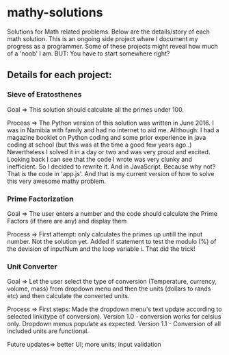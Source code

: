 # mathy-solutions
Solutions for Math related problems.
Below are the details/story of each math solution.
This is an ongoing side project where I document my progress as a programmer.
Some of these projects might reveal how much of a 'noob' I am. BUT:
You have to start somewhere right?

## Details for each project:
### Sieve of Eratosthenes
Goal => This solution should calculate all the primes under 100.
 
Process => The Python version of this solution was written in June 2016.
I was in Namibia with family and had no internet to aid me.
Allthough: I had a magazine booklet on Python coding and some prior experience in java coding at school (but this was at the time a good few years ago..) 
Nevertheless I solved it in a day or two and was very proud and excited.
Looking back I can see that the code I wrote was very clunky and inefficient.
So I decided to rewrite it. And in JavaScript. Because why not?
That is the code in 'app.js'. 
And that is my current version of how to solve this very awesome mathy problem.

### Prime Factorization
Goal => The user enters a number and the code should calculate the Prime Factors (if there are any) and display them

Process => First attempt: only calculates the primes up untill the input number. Not the solution yet.
Added if statement to test the modulo (%) of the devision of inputNum and the loop variable i. That did the trick!

### Unit Converter
Goal => Let the user select the type of conversion (Temperature, currency, volume, mass) from dropdown menu and then the units (dollars to rands etc) and then calculate the converted units.

Process => First steps: Made the dropdown menu's text update according to selected link(type of conversion). Version 1.0 - conversion works for celsius only. Dropdown menus populate as expected. Version 1.1 - Conversion of all included units are functional. 

Future updates=> better UI; more units; input validation
